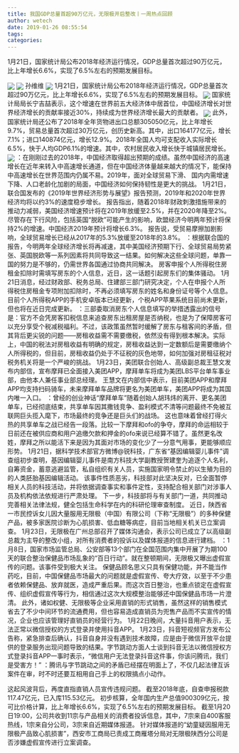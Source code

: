 ```yaml
---
title: 我国GDP总量首超90万亿元，无限极开启整改丨一周热点回顾
author: wetech
date: 2019-01-26 08:55:54
tags: 
categories: 
---
```

1月21日，国家统计局公布2018年经济运行情况，GDP总量首次超过90万亿元，比上年增长6.6%，实现了6.5%左右的预期发展目标。
<!-- more -->
<img align="center" border="0" src="https://imgcdn.yicai.com/uppics/images/2019/01/668faa278fb7b05260b5765088f116fd.jpg" />
<img align="center" border="0" src="https://imgcdn.yicai.com/uppics/images/2019/01/5e313d05b17279039120de00764dc5e6.jpg" />
孙维维
<img align="center" border="0" src="https://imgcdn.yicai.com/uppics/images/2019/01/81804310a004ea7736c3446c5dc9bbbd.jpg" />
1月21日，国家统计局公布2018年经济运行情况，GDP总量首次超过90万亿元，比上年增长6.6%，实现了6.5%左右的预期发展目标。
<img align="center" border="0" src="https://imgcdn.yicai.com/uppics/images/2019/01/dff176dfc9688fada7a195065883e36d.jpg" />
国家统计局局长宁吉喆表示，这个增速在世界前五大经济体中居首位，中国经济增长对世界经济增长的贡献率接近30%，持续成为世界经济增长最大的贡献者。
<img align="center" border="0" src="https://imgcdn.yicai.com/uppics/images/2019/01/2ffed85bcd90f007424c66edcc943b1a.jpg" />
此外，国家统计局还公布了2018年全年货物进出口总额305050亿元，比上年增长9.7%，贸易总量首次超过30万亿元，创历史新高。其中，出口164177亿元，增长7.1%；进口140874亿元，增长12.9%。2018年全国人均可支配收入实际增长6.5%，快于人均GDP6.1%的增速。其中，农村居民收入增长快于城镇居民增长。
<img align="center" border="0" src="https://imgcdn.yicai.com/uppics/images/2019/01/cc39b5c7a5b999c3d3d09dc0c8964c81.jpg" />
：在刚刚过去的2018年，中国经济取得超出预期的成绩。虽然中国经济的高速增长在近年来转入中高速增长通道，但在中国经济体量越来越大的情况下，能保持中高速增长在世界范围内仍属不易。2019年，面对全球贸易下滑、 国内内需增速下降、人口老龄化加剧的局面，中国经济如何保持韧性是更大的挑战。
1月21日，联合国发布的《2019年世界经济形势与展望》报告预测，2019年和2020年世界经济均将以约3%的速度稳步增长。
报告指出，随着2018年财政刺激措施带来的推动力减弱，美国经济增速预计将在2019年放缓至2.5%，并在2020年降至2%。尽管存在下行风险，包括英国“脱欧”可能产生的影响，欧盟经济今明两年预计将保持2%的增速。中国经济2019年预计将增长6.3%。
报告说，受贸易摩擦加剧影响，全球贸易增长已经从2017年的5.3%放缓至2018年的3.8%。
：根据联合国的报告，今明两年全球经济增长将再减速，其中美国经济预期下行、全球贸易局势紧张、英国脱欧等一系列因素将共同导致这一结果。如何解决这些全球问题，单靠一国的努力是不够的，仍需世界各国通过协商共同解决。
房客申报个人所得税住房租金扣除时需填写房东的个人信息，近日，这一话题引起房东们的集体骚动。
1月21日消息，经过财政部、税务总局、住建部三部门研究决定，个人在申报个人所得税住房租金专项附加扣除时，不再必须填写房东的姓名和身份证号等个人信息。目前个人所得税APP的手机安卓版本已经更新，个税APP苹果系统目前尚未更新，但也将在近日完成更新。
：三部委取消房东个人信息填写的举措透露出的信号是：官方不会凭房客扣税信息来追查房东出租房屋是否纳税，也是为了保障房客可以充分享受个税减税福利。不过，该政策虽然暂时缓解了房东与租客间的矛盾，但其背后更尖锐的问题——房租收益需不需要缴税，依然没有得到根本解决。实际上，中国的税法对房租收益有明确的规定，房租收益达到一定数额后是需要缴纳个人所得税的，但目前，房租收益仍处于不征税的灰色地带，如何加强对房租征税对税务机关将是一个严峻的挑战。
1月23日，美团联合创始人、高级副总裁王慧文发布内部信，宣布摩拜已全面接入美团APP，摩拜单车将成为美团LBS平台单车事业部，由他本人兼任事业部总经理。
王慧文在内部信中表示，目前美团APP和摩拜APP均支持扫码骑车，未来摩拜单车品牌将更名为美团单车，美团APP将成为其国内唯一入口。
：曾经的创业神话“摩拜单车”随着创始人胡玮炜的离开、更名美团单车，已经彻底结束，共享单车因其撒钱竞争、盈利模式不清等问题最终不免被互联网巨头揽入麾下，市场最终的竞争还是巨头们的战场。
这也意味着曾经打得火热的共享单车之战已经告一段落。比较一下摩拜和ofo的争夺，摩拜的命运相较于日前还在被供应商和用户追缴欠款和押金的ofo来说已经算不错了。虽然更名改姓，摩拜之所以能活下来是因为其面对市场的变化少了一分意气用事，更能够顺应形势。
1月21日，据科学技术部官方微博@锐科技，广东省“基因编辑婴儿事件”调查组初步查明，基因编辑婴儿事件是南方科技大学副教授贺建奎为追逐个人名利，自筹资金，蓄意逃避监管，私自组织有关人员，实施国家明令禁止的以生殖为目的的人类胚胎基因编辑活动。
该事件性质恶劣，科技部对此坚决反对，已全面暂停相关人员的科技活动，并将依据调查事实和事件定性，支持配合相关部门对涉事人员及机构依法依规进行严肃处理。
下一步，科技部将与有关部门一道，共同推动完善相关法律法规，健全包括生命科学在内的科研伦理审查制度。
近日，陕西省一市民控诉女儿因大量服用无限极（中国）有限公司（下称“无限极”）的多种保健产品，被多家医院诊断为心肌损害、低血糖等病症，目前当地相关机关已立案调查。
1月23日，无限极在广州总部召开了媒体沟通会，表示公司已成立了以高级副总裁为主导的整改小组，对所有消费者的投诉以及媒体报道的信息进行建档。
：1月8日，国家市场监管总局、公安部等13个部门在全国范围内集中开展了为期100天的联合整治保健品市场乱象的“百日行动”。就在整顿期间，无限极又曝出虚假宣传的问题。该事件受到极大关注。
保健品顾名思义只具有保健功能，并不能当作药吃，目前，中国保健品市场最大的问题就是虚假宣传、夸大疗效，以至于不少患者依赖保健品、放弃就医，造成严重后果。而这次百日整治，也重点锁定在虚假宣传、组织虚假宣传等行为，相信通过这次大规模整治能够还中国保健品市场一片澄清。
此外，诸如权健、无限极等企业采用直销的形式销售，虽然这样的销售模式省去了不少中间环节的流通费用，但也容易造成直销员为兜售产品而不实宣传的情况，企业也应该管理好直销员的经营行为。
1月22日晚间，大量抖音用户表示，无法正常以微信授权的方式登录并使用抖音APP。
1月23日，抖音短视频官方发布公告称，紧急排查后确认，抖音自身并没有遇到技术故障，应是由于微信开放平台提供的登录服务出现问题导致的结果。字节跳动方面人士谈到抖音无法以微信授权方式登录抖音APP一事时表示，“微信用户无法登录抖音这件事，你该问腾讯，我们是受害方！”
：腾讯与字节跳动之间的矛盾已经摆在明面上了，不仅几起法律互诉案件在审，时不时还要互相用自己手上的权限搞点小动作。
 
 
这起风波背后，再度直指直销人员宣传违规问题。
截至2018年底，自查申报税款117.47亿元，已入库115.53亿元。
初步核算，全年国内生产总值900309亿元，按可比价格计算，比上年增长6.6%，实现了6.5%左右的预期发展目标。
截至1月20日19:00，公司共收到11宗与产品相关的消费者投诉信息，其中，7宗来自400客服热线，1宗来自分公司，3宗来自近期媒体报道。
针对媒体报道的“幼童疑因服用无限极产品致心肌损害”，西安市工商局已责成工商雁塔分局对无限极陕西分公司是否涉嫌虚假宣传进行立案调查。
